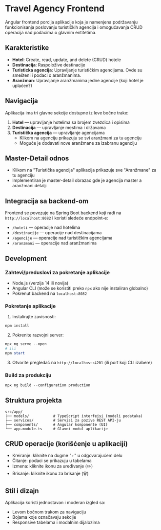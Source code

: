 # Travel Agency Frontend

Angular frontend porcija aplikacije koja je namenjena podržavanju funkcionisanja poslovanju turističkih agencija
i omogućavanja CRUD operacija nad podacima o glavnim entitetima.

## Karakteristike

- **Hotel**: Create, read, update, and delete (CRUD) hotele
- **Destinacija**: Raspoložive destinacije
- **Turisticka agencija**: Upravljanje turističkim agencijama. Ovde su smešteni i podaci o aranžmanima.
- **Aranžman**: Upravljanje aranžmanima jedne agencije (koji hotel je uplaćen?)


## Navigacija

Aplikacija ima tri glavne sekcije dostupne iz leve bočne trake:

1. **Hotel** — upravljanje hotelima sa brojem zvezdica i opisima
2. **Destinacija** — upravljanje mestima i državama
3. **Turistička agencija** — upravljanje agencijama
   - Klikom na agenciju prikazuju se svi aranžmani za tu agenciju
   - Moguće je dodavati nove aranžmane za izabranu agenciju

## Master-Detail odnos

- Klikom na "Turistička agencija" aplikacija prikazuje sve "Aranžmane" za tu agenciju
- Implementiran je master-detail obrazac gde je agencija master a aranžmani detalji

## Integracija sa backend-om

Frontend se povezuje na Spring Boot backend koji radi na `http://localhost:8082` i koristi sledeće endpoint-e:

- `/hoteli` — operacije nad hotelima
- `/destinacije` — operacije nad destinacijama
- `/agencije` — operacije nad turističkim agencijama
- `/aranzmani` — operacije nad aranžmanima


## Development

### Zahtevi/preduslovi za pokretanje aplikacije

- Node.js (verzija 14 ili novija)
- Angular CLI (može se koristiti preko `npx` ako nije instaliran globalno)
- Pokrenut backend na `localhost:8082`

### Pokretanje aplikacije

1. Instalirajte zavisnosti:

```powershell
npm install
```

2. Pokrenite razvojni server:

```powershell
npx ng serve --open
# ili
npm start
```

3. Otvorite pregledač na `http://localhost:4201` (ili port koji CLI izabere)

### Build za produkciju

```powershell
npx ng build --configuration production
```

## Struktura projekta

```
src/app/
├── models/           # TypeScript interfejsi (modeli podataka)
├── services/         # Servisi za pozive REST API-ju
├── components/       # Angular komponente (UI)
└── app.module.ts     # Glavni modul aplikacije
```

## CRUD operacije (korišćenje u aplikaciji)

- Kreiranje: kliknite na dugme "+" u odgovarajućem delu
- Čitanje: podaci se prikazuju u tabelama
- Izmena: kliknite ikonu za uređivanje (✏️)
- Brisanje: kliknite ikonu za brisanje (🗑️)

## Stil i dizajn

Aplikacija koristi jednostavan i moderan izgled sa:

- Levom bočnom trakom za navigaciju
- Bojama koje označavaju sekcije
- Responsive tabelama i modalnim dijalozima
